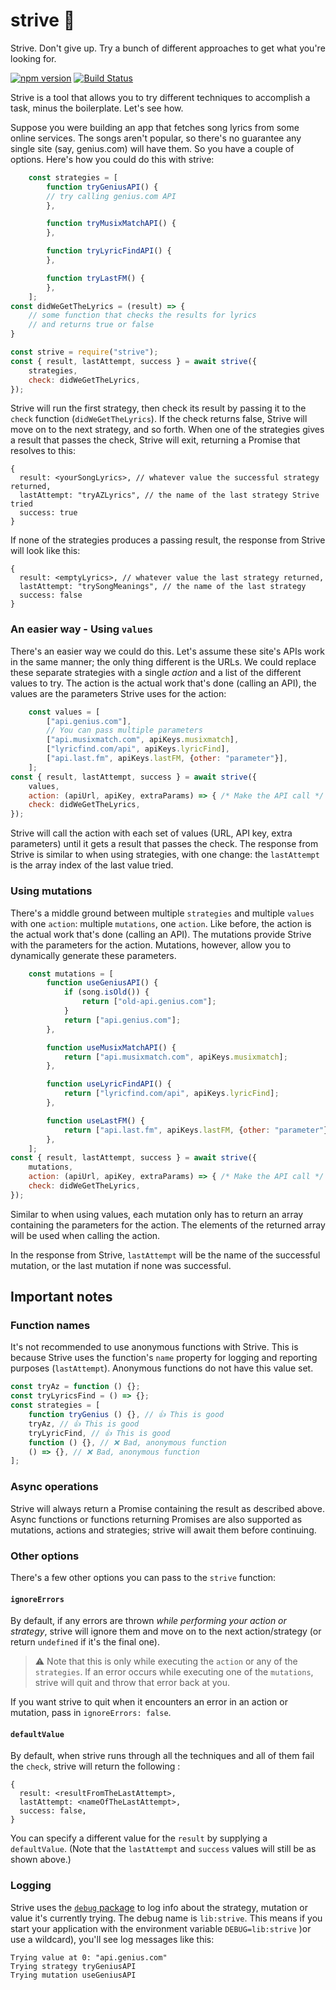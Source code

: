 # strive 💪

Strive. Don't give up. Try a bunch of different approaches to get what you're looking for.

[![npm version](https://badge.fury.io/js/strive.svg)](https://badge.fury.io/js/strive)
[![Build Status](https://travis-ci.com/shalvah/essayer.svg?branch=master)](https://travis-ci.com/shalvah/essayer)

Strive is a tool that allows you to try different techniques to accomplish a task, minus the boilerplate. Let's see how.

Suppose you were building an app that fetches song lyrics from some online services. The songs aren't popular, so there's no guarantee any single site (say, genius.com) will have them. So you have a couple of options. Here's how you could do this with strive:

```js
    const strategies = [
        function tryGeniusAPI() {
        // try calling genius.com API
        },

        function tryMusixMatchAPI() {
        },

        function tryLyricFindAPI() {
        },

        function tryLastFM() {
        },
    ];
const didWeGetTheLyrics = (result) => {
    // some function that checks the results for lyrics
    // and returns true or false
}

const strive = require("strive");
const { result, lastAttempt, success } = await strive({
    strategies,
    check: didWeGetTheLyrics,
});
```

Strive will run the first strategy, then check its result by passing it to the `check` function (`didWeGetTheLyrics`). If the check returns false, Strive will move on to the next strategy, and so forth. When one of the strategies gives a result that passes the check, Strive will exit, returning a Promise that resolves to this:
```
{
  result: <yourSongLyrics>, // whatever value the successful strategy returned,
  lastAttempt: "tryAZLyrics", // the name of the last strategy Strive tried
  success: true
}
``` 

If none of the strategies produces a passing result, the response from Strive will look like this:
```
{
  result: <emptyLyrics>, // whatever value the last strategy returned,
  lastAttempt: "trySongMeanings", // the name of the last strategy
  success: false
}
``` 

### An easier way - Using `values`
There's an easier way we could do this. Let's assume these site's APIs work in the same manner; the only thing different is the URLs. We could replace these separate strategies with a single _action_ and a list of the different values to try. The action is the actual work that's done (calling an API), the values are the parameters Strive uses for the action:

```js
    const values = [
        ["api.genius.com"],
        // You can pass multiple parameters
        ["api.musixmatch.com", apiKeys.musixmatch],
        ["lyricfind.com/api", apiKeys.lyricFind],
        ["api.last.fm", apiKeys.lastFM, {other: "parameter"}],
    ];
const { result, lastAttempt, success } = await strive({
    values,
    action: (apiUrl, apiKey, extraParams) => { /* Make the API call */ },
    check: didWeGetTheLyrics,
});
```

Strive will call the action with each set of values (URL, API key, extra parameters) until it gets a result that passes the check. The response from Strive is similar to when using strategies, with one change: the `lastAttempt` is the array index of the last value tried. 

### Using mutations
There's a middle ground between multiple `strategies` and multiple `values` with one `action`: multiple `mutations`, one `action`. Like before, the action is the actual work that's done (calling an API). The mutations provide Strive with the parameters for the action. Mutations, however, allow you to dynamically generate these parameters.


```js
    const mutations = [
        function useGeniusAPI() {
            if (song.isOld()) {
                return ["old-api.genius.com"];
            }
            return ["api.genius.com"];
        },

        function useMusixMatchAPI() {
            return ["api.musixmatch.com", apiKeys.musixmatch];
        },

        function useLyricFindAPI() {
            return ["lyricfind.com/api", apiKeys.lyricFind];
        },

        function useLastFM() {
            return ["api.last.fm", apiKeys.lastFM, {other: "parameter"}];
        },
    ];
const { result, lastAttempt, success } = await strive({
    mutations,
    action: (apiUrl, apiKey, extraParams) => { /* Make the API call */ },
    check: didWeGetTheLyrics,
});
```

Similar to when using values, each mutation only has to return an array containing the parameters for the action. The elements of the returned array will be used when calling the action. 

In the response from Strive, `lastAttempt` will be the name of the successful mutation, or the last mutation if none was successful.

## Important notes
### Function names
It's not recommended to use anonymous functions with Strive. This is because Strive uses the function's `name` property for logging and reporting purposes (`lastAttempt`). Anonymous functions do not have this value set.

```js
const tryAz = function () {};
const tryLyricsFind = () => {};
const strategies = [
    function tryGenius () {}, // 👍 This is good
    tryAz, // 👍 This is good
    tryLyricFind, // 👍 This is good
    function () {}, // ❌ Bad, anonymous function 
    () => {}, // ❌ Bad, anonymous function 
];
```

### Async operations
Strive will always return a Promise containing the result as described above. Async functions or functions returning Promises are also supported as mutations, actions and strategies; strive will await them before continuing. 

### Other options
There's a few other options you can pass to the `strive` function:

#### `ignoreErrors`
By default, if any errors are thrown _while performing your action or strategy_, strive will ignore them and move on to the next action/strategy (or return `undefined` if it's the final one).

> ⚠ Note that this is only while executing the `action` or any of the `strategies`. If an error occurs while executing one of the `mutations`, strive will quit and throw that error back at you.

If you want strive to quit when it encounters an error in an action or mutation, pass in `ignoreErrors: false`.

#### `defaultValue`
By default, when strive runs through all the techniques and all of them fail the `check`, strive will return the following :

```
{
  result: <resultFromTheLastAttempt>,
  lastAttempt: <nameOfTheLastAttempt>,
  success: false,
}
```

You can specify a different value for the `result` by supplying a `defaultValue`. (Note that the `lastAttempt` and `success` values will still be as shown above.)

### Logging
Strive uses the [`debug` package](https://www.npmjs.com/package/debug) to log info about the strategy, mutation or value it's currently trying. The debug name is `lib:strive`. This means if you start your application with the environment variable `DEBUG=lib:strive` )or use a wildcard), you'll see log messages like this:

```
Trying value at 0: "api.genius.com"
Trying strategy tryGeniusAPI
Trying mutation useGeniusAPI
```
